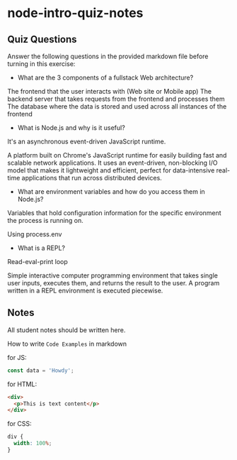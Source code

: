 # node-intro-quiz-notes

## Quiz Questions

Answer the following questions in the provided markdown file before turning in this exercise:

- What are the 3 components of a fullstack Web architecture?

The frontend that the user interacts with (Web site or Mobile app)
The backend server that takes requests from the frontend and processes them
The database where the data is stored and used across all instances of the frontend

- What is Node.js and why is it useful?

It's an asynchronous event-driven JavaScript runtime.

A platform built on Chrome's JavaScript runtime for easily building fast and scalable network applications.
It uses an event-driven, non-blocking I/O model that makes it lightweight and efficient, perfect for data-intensive real-time applications that run across distributed devices.

- What are environment variables and how do you access them in Node.js?

Variables that hold configuration information for the specific environment the process is running on.

Using process.env

- What is a REPL?

Read-eval-print loop

Simple interactive computer programming environment that takes single user inputs, executes them, and returns the result to the user.
A program written in a REPL environment is executed piecewise.

## Notes

All student notes should be written here.

How to write `Code Examples` in markdown

for JS:

```javascript
const data = 'Howdy';
```

for HTML:

```html
<div>
  <p>This is text content</p>
</div>
```

for CSS:

```css
div {
  width: 100%;
}
```
